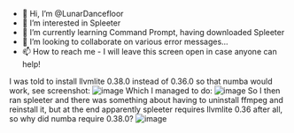 - 👋 Hi, I’m @LunarDancefloor
- 👀 I’m interested in Spleeter
- 🌱 I’m currently learning Command Prompt, having downloaded Spleeter
- 💞️ I’m looking to collaborate on various error messages...
- 📫 How to reach me - I will leave this screen open in case anyone can help!

<!---
LunarDancefloor/LunarDancefloor is a ✨ special ✨ repository because its `README.md` (this file) appears on your GitHub profile.
You can click the Preview link to take a look at your changes.
--->
I was told to install llvmlite 0.38.0 instead of 0.36.0 so that numba would work, see screenshot:
![image](https://user-images.githubusercontent.com/100539960/155902477-bd2a1ef7-a3d3-458a-bd0a-c5e1aea139d7.png)
Which I managed to do:
![image](https://user-images.githubusercontent.com/100539960/155902591-53873bab-d62a-4aba-a308-7e43098ffa75.png)
So I then ran spleeter and there was something about having to uninstall ffmpeg and reinstall it, but at the end apparently spleeter requires llvmlite 0.36 after all, so why did numba require 0.38.0?
![image](https://user-images.githubusercontent.com/100539960/155902697-bab053fb-b97b-49c0-8b1c-3301b745426a.png)
